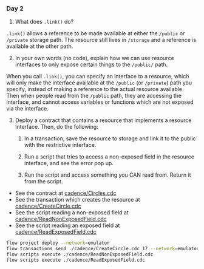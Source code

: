 ### Day 2

1. What does `.link()` do?

`.link()` allows a reference to be made available at either the
`/public` or `/private` storage path.  The resource still lives
in `/storage` and a reference is available at the other path.

2. In your own words (no code), explain how we can use resource interfaces to only expose certain things to the `/public/` path.

When you call `.link()`, you can specify an interface to a
resource, which will only make the interface available at the
`/public` (or `/private`) path you specify, instead of making a
reference to the actual resource available.  Then when people
read from the `/public` path, they are accessing the interface,
and cannot access variables or functions which are not exposed
via the interface.

3. Deploy a contract that contains a resource that implements a resource interface. Then, do the following:

    1) In a transaction, save the resource to storage and link it to the public with the restrictive interface.

    2) Run a script that tries to access a non-exposed field in the resource interface, and see the error pop up.

    3) Run the script and access something you CAN read from. Return it from the script.

- See the contract at [cadence/Circles.cdc](cadence/Circles.cdc)
- See the transaction which creates the resource at [cadence/CreateCircle.cdc](cadence/CreateCircle.cdc)
- See the script reading a non-exposed field at [cadence/ReadNonExposedField.cdc](cadence/ReadNonExposedField.cdc)
- See the script reading an exposed field at [cadence/ReadExposedField.cdc](cadence/ReadExposedField.cdc)

```sh
flow project deploy --network=emulator
flow transactions send ./cadence/CreateCircle.cdc 17 --network=emulator --signer=emulator-account
flow scripts execute ./cadence/ReadNonExposedField.cdc
flow scripts execute ./cadence/ReadExposedField.cdc
```
